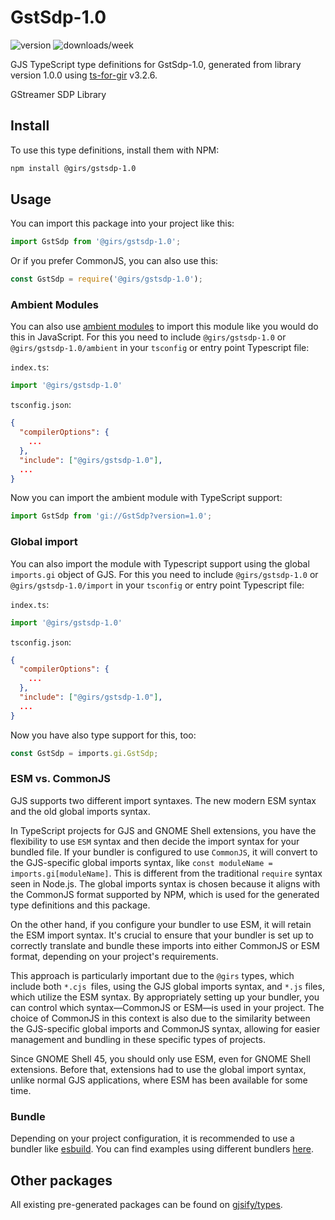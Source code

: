 
# GstSdp-1.0

![version](https://img.shields.io/npm/v/@girs/gstsdp-1.0)
![downloads/week](https://img.shields.io/npm/dw/@girs/gstsdp-1.0)


GJS TypeScript type definitions for GstSdp-1.0, generated from library version 1.0.0 using [ts-for-gir](https://github.com/gjsify/ts-for-gir) v3.2.6.

GStreamer SDP Library

## Install

To use this type definitions, install them with NPM:
```bash
npm install @girs/gstsdp-1.0
```

## Usage

You can import this package into your project like this:
```ts
import GstSdp from '@girs/gstsdp-1.0';
```

Or if you prefer CommonJS, you can also use this:
```ts
const GstSdp = require('@girs/gstsdp-1.0');
```

### Ambient Modules

You can also use [ambient modules](https://github.com/gjsify/ts-for-gir/tree/main/packages/cli#ambient-modules) to import this module like you would do this in JavaScript.
For this you need to include `@girs/gstsdp-1.0` or `@girs/gstsdp-1.0/ambient` in your `tsconfig` or entry point Typescript file:

`index.ts`:
```ts
import '@girs/gstsdp-1.0'
```

`tsconfig.json`:
```json
{
  "compilerOptions": {
    ...
  },
  "include": ["@girs/gstsdp-1.0"],
  ...
}
```

Now you can import the ambient module with TypeScript support: 

```ts
import GstSdp from 'gi://GstSdp?version=1.0';
```

### Global import

You can also import the module with Typescript support using the global `imports.gi` object of GJS.
For this you need to include `@girs/gstsdp-1.0` or `@girs/gstsdp-1.0/import` in your `tsconfig` or entry point Typescript file:

`index.ts`:
```ts
import '@girs/gstsdp-1.0'
```

`tsconfig.json`:
```json
{
  "compilerOptions": {
    ...
  },
  "include": ["@girs/gstsdp-1.0"],
  ...
}
```

Now you have also type support for this, too:

```ts
const GstSdp = imports.gi.GstSdp;
```


### ESM vs. CommonJS

GJS supports two different import syntaxes. The new modern ESM syntax and the old global imports syntax.

In TypeScript projects for GJS and GNOME Shell extensions, you have the flexibility to use `ESM` syntax and then decide the import syntax for your bundled file. If your bundler is configured to use `CommonJS`, it will convert to the GJS-specific global imports syntax, like `const moduleName = imports.gi[moduleName]`. This is different from the traditional `require` syntax seen in Node.js. The global imports syntax is chosen because it aligns with the CommonJS format supported by NPM, which is used for the generated type definitions and this package.

On the other hand, if you configure your bundler to use ESM, it will retain the ESM import syntax. It's crucial to ensure that your bundler is set up to correctly translate and bundle these imports into either CommonJS or ESM format, depending on your project's requirements.

This approach is particularly important due to the `@girs` types, which include both `*.cjs `files, using the GJS global imports syntax, and `*.js` files, which utilize the ESM syntax. By appropriately setting up your bundler, you can control which syntax—CommonJS or ESM—is used in your project. The choice of CommonJS in this context is also due to the similarity between the GJS-specific global imports and CommonJS syntax, allowing for easier management and bundling in these specific types of projects.

Since GNOME Shell 45, you should only use ESM, even for GNOME Shell extensions. Before that, extensions had to use the global import syntax, unlike normal GJS applications, where ESM has been available for some time.

### Bundle

Depending on your project configuration, it is recommended to use a bundler like [esbuild](https://esbuild.github.io/). You can find examples using different bundlers [here](https://github.com/gjsify/ts-for-gir/tree/main/examples).

## Other packages

All existing pre-generated packages can be found on [gjsify/types](https://github.com/gjsify/types).

